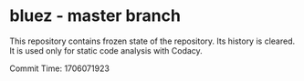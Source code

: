 # bluez - master branch

This repository contains frozen state of the repository.
Its history is cleared. It is used only for static code
analysis with Codacy.

Commit Time: 1706071923